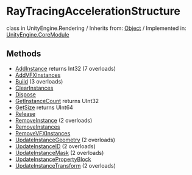 # RayTracingAccelerationStructure
class in UnityEngine.Rendering
 / Inherits from: <a href="https://docs.unity3d.com/6000.1/Documentation/ScriptReference/Object.html">Object</a> / Implemented in: <a href="https://docs.unity3d.com/6000.1/Documentation/ScriptReference/UnityEngine.CoreModule.html">UnityEngine.CoreModule</a>

## Methods
- <a href="https://docs.unity3d.com/6000.1/Documentation/ScriptReference/RayTracingAccelerationStructure.AddInstance.html">AddInstance</a> returns Int32 (7 overloads)
- <a href="https://docs.unity3d.com/6000.1/Documentation/ScriptReference/RayTracingAccelerationStructure.AddVFXInstances.html">AddVFXInstances</a>
- <a href="https://docs.unity3d.com/6000.1/Documentation/ScriptReference/RayTracingAccelerationStructure.Build.html">Build</a> (3 overloads)
- <a href="https://docs.unity3d.com/6000.1/Documentation/ScriptReference/RayTracingAccelerationStructure.ClearInstances.html">ClearInstances</a>
- <a href="https://docs.unity3d.com/6000.1/Documentation/ScriptReference/RayTracingAccelerationStructure.Dispose.html">Dispose</a>
- <a href="https://docs.unity3d.com/6000.1/Documentation/ScriptReference/RayTracingAccelerationStructure.GetInstanceCount.html">GetInstanceCount</a> returns UInt32
- <a href="https://docs.unity3d.com/6000.1/Documentation/ScriptReference/RayTracingAccelerationStructure.GetSize.html">GetSize</a> returns UInt64
- <a href="https://docs.unity3d.com/6000.1/Documentation/ScriptReference/RayTracingAccelerationStructure.Release.html">Release</a>
- <a href="https://docs.unity3d.com/6000.1/Documentation/ScriptReference/RayTracingAccelerationStructure.RemoveInstance.html">RemoveInstance</a> (2 overloads)
- <a href="https://docs.unity3d.com/6000.1/Documentation/ScriptReference/RayTracingAccelerationStructure.RemoveInstances.html">RemoveInstances</a>
- <a href="https://docs.unity3d.com/6000.1/Documentation/ScriptReference/RayTracingAccelerationStructure.RemoveVFXInstances.html">RemoveVFXInstances</a>
- <a href="https://docs.unity3d.com/6000.1/Documentation/ScriptReference/RayTracingAccelerationStructure.UpdateInstanceGeometry.html">UpdateInstanceGeometry</a> (2 overloads)
- <a href="https://docs.unity3d.com/6000.1/Documentation/ScriptReference/RayTracingAccelerationStructure.UpdateInstanceID.html">UpdateInstanceID</a> (2 overloads)
- <a href="https://docs.unity3d.com/6000.1/Documentation/ScriptReference/RayTracingAccelerationStructure.UpdateInstanceMask.html">UpdateInstanceMask</a> (2 overloads)
- <a href="https://docs.unity3d.com/6000.1/Documentation/ScriptReference/RayTracingAccelerationStructure.UpdateInstancePropertyBlock.html">UpdateInstancePropertyBlock</a>
- <a href="https://docs.unity3d.com/6000.1/Documentation/ScriptReference/RayTracingAccelerationStructure.UpdateInstanceTransform.html">UpdateInstanceTransform</a> (2 overloads)
